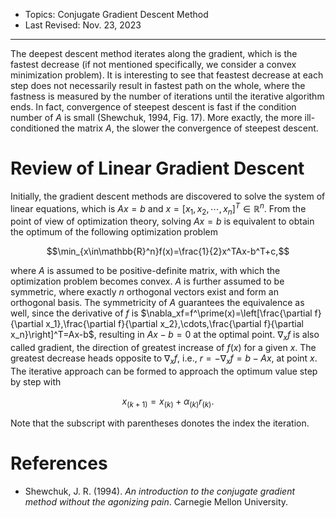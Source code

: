 - Topics: Conjugate Gradient Descent Method
- Last Revised: Nov. 23, 2023

---

The deepest descent method iterates along the gradient, which is the fastest decrease (if not mentioned specifically, we consider a convex minimization problem). It is interesting to see that feastest decrease at each step does not necessarily result in fastest path on the whole, where the fastness is measured by the number of iterations until the iterative algorithm ends. In fact, convergence of steepest descent is fast if the condition number of $A$ is small (Shewchuk, 1994, Fig. 17). More exactly, the more ill-conditioned the matrix $A$, the slower the convergence of steepest descent.

# Review of Linear Gradient Descent

Initially, the gradient descent methods are discovered to solve the system of linear equations, which is $Ax=b$ and $x=[x_1,x_2,\cdots,x_n]^T\in\mathbb{R}^n$. From the point of view of optimization theory, solving $Ax=b$ is equivalent to obtain the optimum of the following optimization problem

$$\min_{x\in\mathbb{R}^n}f(x)=\frac{1}{2}x^TAx-b^T+c,$$

where $A$ is assumed to be positive-definite matrix, with which the optimization problem becomes convex. $A$ is further assumed to be symmetric, where exactly $n$ orthogonal vectors exist and form an orthogonal basis. The symmetricity of $A$ guarantees the equivalence as well, since the derivative of $f$ is $\nabla_xf=f^\prime(x)=\left[\frac{\partial f}{\partial x_1},\frac{\partial f}{\partial x_2},\cdots,\frac{\partial f}{\partial x_n}\right]^T=Ax-b$, resulting in $Ax-b=0$ at the optimal point. $\nabla_xf$ is also called gradient, the direction of greatest increase of $f(x)$ for a given $x$. The greatest decrease heads opposite to $\nabla_xf$, i.e., $r=-\nabla_xf=b-Ax$, at point $x$. The iterative approach can be formed to approach the optimum value step by step with

$$x_{(k+1)}=x_{(k)}+\alpha_{(k)}r_{(k)}.$$

Note that the subscript with parentheses donotes the index the iteration.

# References

- Shewchuk, J. R. (1994). *An introduction to the conjugate gradient method without the agonizing pain*. Carnegie Mellon University.
